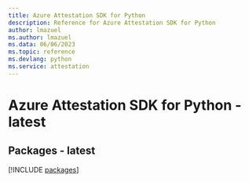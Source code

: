 ```yaml
---
title: Azure Attestation SDK for Python
description: Reference for Azure Attestation SDK for Python
author: lmazuel
ms.author: lmazuel
ms.data: 06/06/2023
ms.topic: reference
ms.devlang: python
ms.service: attestation
---
```

# Azure Attestation SDK for Python - latest
## Packages - latest
[!INCLUDE [packages](attestation-index.md)]